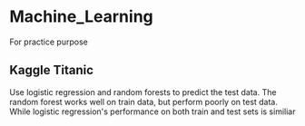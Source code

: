 Machine_Learning
=
For practice purpose

Kaggle Titanic
-
Use logistic regression and random forests to predict the test data. 
The random forest works well on train data, but perform poorly on test data.
While logistic regression's performance on both train and test sets is similiar
